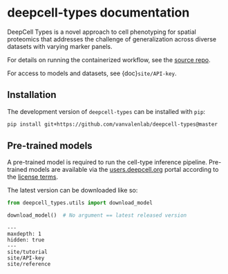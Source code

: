 deepcell-types documentation
============================

DeepCell Types is a novel approach to cell phenotyping for spatial proteomics
that addresses the challenge of generalization across diverse datasets with
varying marker panels.

For details on running the containerized workflow, see the [source repo][github].

For access to models and datasets, see {doc}`site/API-key`.

## Installation

The development version of `deepcell-types` can be installed with `pip`:

```bash
pip install git+https://github.com/vanvalenlab/deepcell-types@master
```

## Pre-trained models

A pre-trained model is required to run the cell-type inference pipeline.
Pre-trained models are available via the [users.deepcell.org][dc_org] portal
according to the [license terms][license].

The latest version can be downloaded like so:

```python
from deepcell_types.utils import download_model

download_model()  # No argument == latest released version
```

```{toctree}
---
maxdepth: 1
hidden: true
---
site/tutorial
site/API-key
site/reference
```

[github]: https://github.com/vanvalenlab/deepcell-types
[dc_org]: https://vanvalenlab.github.io/deepcell-types/site/API-key.html#
[license]: https://github.com/vanvalenlab/deepcell-types/blob/master/LICENSE

